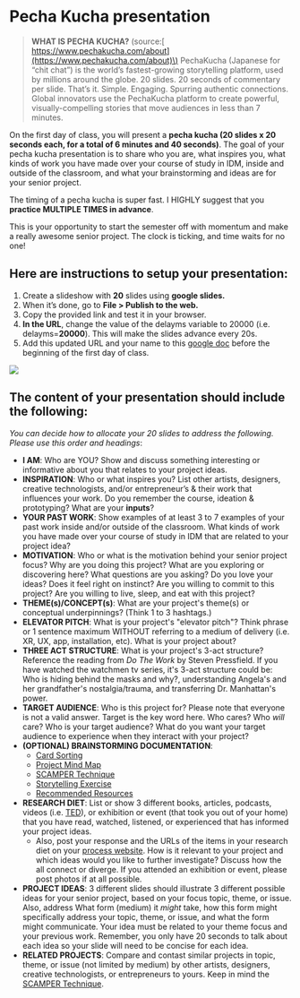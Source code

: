 # Pecha Kucha presentation



> **WHAT IS PECHA KUCHA?** \(source:[ https://www.pechakucha.com/about](https://www.pechakucha.com/about)\) PechaKucha \(Japanese for “chit chat”\) is the world’s fastest-growing storytelling platform, used by millions around the globe. 20 slides. 20 seconds of commentary per slide. That’s it. Simple. Engaging. Spurring authentic connections. Global innovators use the PechaKucha platform to create powerful, visually-compelling stories that move audiences in less than 7 minutes.

On the first day of class, you will present a **pecha kucha \(20 slides x 20 seconds each, for a total of 6 minutes and 40 seconds\)**. The goal of your pecha kucha presentation is to share who you are, what inspires you, what kinds of work you have made over your course of study in IDM, inside and outside of the classroom, and what your brainstorming and ideas are for your senior project.

The timing of a pecha kucha is super fast. I HIGHLY suggest that you **practice MULTIPLE TIMES in advance**.

This is your opportunity to start the semester off with momentum and make a really awesome senior project. The clock is ticking, and time waits for no one!

## Here are instructions to setup your presentation:

1. Create a slideshow with **20** slides using **google slides.**
2. When it’s done, go to **File &gt; Publish to the web.**
3. Copy the provided link and test it in your browser. 
4. **In the URL**, change the value of the delayms variable to 20000 \(i.e. delayms=**20000**\). This will make the slides advance every 20s.
5. Add this updated URL and your name to this [google doc](https://docs.google.com/document/d/1RhjN0MG0Fkuu44ZMliKjLGWCdgJoYqq2s5ZlKdjogKQ/edit?usp=sharing) before the beginning of the first day of class.

![](../.gitbook/assets/publish.png)

## The content of your presentation should include the following:

_You can decide how to allocate your 20 slides to address the following. Please use this order and headings_:

* **I AM**: Who are YOU? Show and discuss something interesting or informative about you that relates to your project ideas.
* **INSPIRATION**: Who or what inspires you? List other artists, designers, creative technologists, and/or entrepreneur’s & their work that influences your work. Do you remember the course, ideation & prototyping? What are your **inputs**?
* **YOUR PAST WORK**: Show examples of at least 3 to 7 examples of your past work inside and/or outside of the classroom. What kinds of work you have made over your course of study in IDM that are related to your project idea?
* **MOTIVATION**: Who or what is the motivation behind your senior project focus? Why are you doing this project? What are you exploring or discovering here? What questions are you asking? Do you love your ideas? Does it feel right on instinct? Are you willing to commit to this project? Are you willing to live, sleep, and eat with this project?
* **THEME\(s\)/CONCEPT\(s\)**: What are your project's theme\(s\) or conceptual underpinnings? \(Think 1 to 3 hashtags.\)
* **ELEVATOR PITCH**: What is your project's "elevator pitch"? Think phrase or 1 sentence maximum WITHOUT referring to a medium of delivery \(i.e. XR, UX, app, installation, etc\). What is your project about?
* **THREE ACT STRUCTURE**: What is your project's 3-act structure? Reference the reading from _Do The Work_ by Steven Pressfield. If you have watched the watchmen tv series, it's 3-act structure could be: Who is hiding behind the masks and why?, understanding Angela's and her grandfather's nostalgia/trauma, and transferring Dr. Manhattan's power.
* **TARGET AUDIENCE**: Who is this project for? Please note that everyone is not a valid answer. Target is the key word here. Who cares? Who _will_ care? Who is your target audience? What do you want your target audience to experience when they interact with your project?
* **\(OPTIONAL\) BRAINSTORMING DOCUMENTATION**: 
  * [Card Sorting](../brainstorming/card_sorting.md)
  * [Project Mind Map](http://lifehacker.com/how-to-use-mind-maps-to-unleash-your-brains-creativity-1348869811) 
  * [SCAMPER Technique](http://www.mindtools.com/pages/article/newCT_02.htm)
  * [Storytelling Exercise](../brainstorming/storytelling_exercise.md)
  * [Recommended Resources](../recommended_resources.md)
* **RESEARCH DIET**: List or show 3 different books, articles, podcasts, videos \(i.e. [TED](http://www.ted.com)\), or exhibition or event \(that took you out of your home\) that you have read, watched, listened, or experienced that has informed your project ideas. 
  * Also, post your response and the URLs of the items in your research diet on your [process website](website.md). How is it relevant to your project and which ideas would you like to further investigate? Discuss how the all connect or diverge. If you attended an exhibition or event, please post photos if at all possible.
* **PROJECT IDEAS**: 3 different slides should illustrate 3 different possible ideas for your senior project, based on your focus topic, theme, or issue. Also, address What form \(medium\) it _might_ take, how this form might specifically address your topic, theme, or issue, and what the form might communicate. Your idea must be related to your theme focus and your previous work. Remember, you only have 20 seconds to talk about each idea so your slide will need to be concise for each idea.
* **RELATED PROJECTS**: Compare and contast similar projects in topic, theme, or issue \(not limited by medium\) by other artists, designers, creative technologists, or entrepreneurs to yours. Keep in mind the [SCAMPER Technique](http://www.mindtools.com/pages/article/newCT_02.htm).


